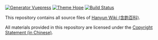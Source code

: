 [![Generator Vuepress](https://img.shields.io/badge/Generator-Vuepress-3eaf7c?style=flat-square&logo=vuedotjs)](https://vuepress.vuejs.org)
[![Theme Hope](https://img.shields.io/badge/Theme-Hope-blue?&style=flat-square&logo=vuedotjs)](https://vuepress-theme-hope.github.io)
[![Build Status](https://img.shields.io/github/workflow/status/lei2rock/HanyunWiki/Deploy?&label=GitHub+Actions&style=flat-square&logo=gitHub+actions)](https://github.com/lei2rock/HanyunWiki/actions?query=workflow%3ADeploy)

This repository contains all source files of [Hanyun Wiki (含韵百科)](https://zhy.dlzhang.com).

All materials provided in this repository are licensed under the [Copyright Statement (in Chinese)](https://zhy.dlzhang.com/about/copyright/).